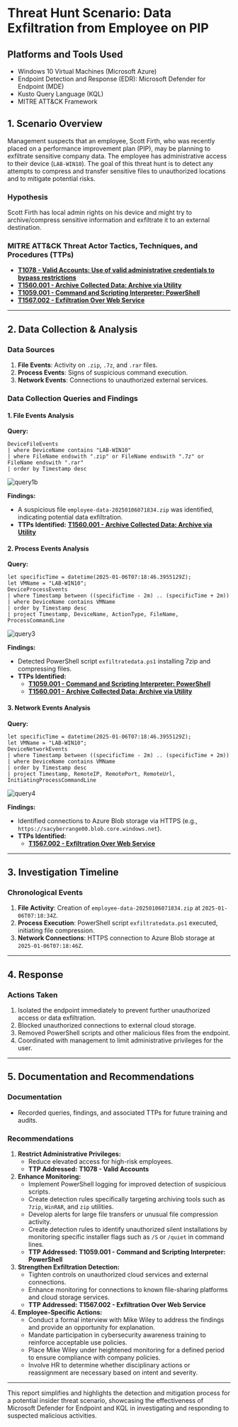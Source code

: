 # Threat Hunt Scenario: Data Exfiltration from Employee on PIP

## Platforms and Tools Used
- Windows 10 Virtual Machines (Microsoft Azure)
- Endpoint Detection and Response (EDR): Microsoft Defender for Endpoint (MDE)
- Kusto Query Language (KQL)
- MITRE ATT&CK Framework

## 1. Scenario Overview

Management suspects that an employee, Scott Firth, who was recently placed on a performance improvement plan (PIP), may be planning to exfiltrate sensitive company data. The employee has administrative access to their device (`LAB-WIN10`). The goal of this threat hunt is to detect any attempts to compress and transfer sensitive files to unauthorized locations and to mitigate potential risks.

### Hypothesis
Scott Firth has local admin rights on his device and might try to archive/compress sensitive information and exfiltrate it to an external destination.

### MITRE ATT&CK Threat Actor Tactics, Techniques, and Procedures (TTPs)
- [**T1078 - Valid Accounts: Use of valid administrative credentials to bypass restrictions**](https://attack.mitre.org/techniques/T1078/)
- [**T1560.001 - Archive Collected Data: Archive via Utility**](https://attack.mitre.org/techniques/T1560/001/)
- [**T1059.001 - Command and Scripting Interpreter: PowerShell**](https://attack.mitre.org/techniques/T1059/001/)
- [**T1567.002 - Exfiltration Over Web Service**](https://attack.mitre.org/techniques/T1567/002/)
---

## 2. Data Collection & Analysis

### Data Sources
1. **File Events**: Activity on `.zip`, `.7z`, and `.rar` files.
2. **Process Events**: Signs of suspicious command execution.
3. **Network Events**: Connections to unauthorized external services.

### Data Collection Queries and Findings

#### 1. File Events Analysis
**Query:**
```kql
DeviceFileEvents
| where DeviceName contains "LAB-WIN10"
| where FileName endswith ".zip" or FileName endswith ".7z" or FileName endswith ".rar"
| order by Timestamp desc
```

![query1b](https://github.com/user-attachments/assets/cd26b853-e2d1-4cee-b4c7-4a4e1f1881f2)


**Findings:**
- A suspicious file `employee-data-20250106071834.zip` was identified, indicating potential data exfiltration.
- **TTPs Identified:** [**T1560.001 - Archive Collected Data: Archive via Utility**](https://attack.mitre.org/techniques/T1560/001/)

#### 2. Process Events Analysis
**Query:**
```kql
let specificTime = datetime(2025-01-06T07:18:46.3955129Z);
let VMName = "LAB-WIN10";
DeviceProcessEvents
| where Timestamp between ((specificTime - 2m) .. (specificTime + 2m))
| where DeviceName contains VMName
| order by Timestamp desc
| project Timestamp, DeviceName, ActionType, FileName, ProcessCommandLine
```

![query3](https://github.com/user-attachments/assets/f03d3d0e-2088-45fc-aed7-1a7e25fa744a)

**Findings:**
- Detected PowerShell script `exfiltratedata.ps1` installing 7zip and compressing files.
- **TTPs Identified:**
  - [**T1059.001 - Command and Scripting Interpreter: PowerShell**](https://attack.mitre.org/techniques/T1059/001/)
  - [**T1560.001 - Archive Collected Data: Archive via Utility**](https://attack.mitre.org/techniques/T1560/001/)

#### 3. Network Events Analysis
**Query:**
```kql
let specificTime = datetime(2025-01-06T07:18:46.3955129Z);
let VMName = "LAB-WIN10";
DeviceNetworkEvents
| where Timestamp between ((specificTime - 2m) .. (specificTime + 2m))
| where DeviceName contains VMName
| order by Timestamp desc
| project Timestamp, RemoteIP, RemotePort, RemoteUrl, InitiatingProcessCommandLine
```

![query4](https://github.com/user-attachments/assets/ca436dda-25e2-4390-a8b5-28c523d06cb4)

**Findings:**
- Identified connections to Azure Blob storage via HTTPS (e.g., `https://sacyberrange00.blob.core.windows.net`).
- **TTPs Identified:**
  - [**T1567.002 - Exfiltration Over Web Service**](https://attack.mitre.org/techniques/T1567/002/)

---

## 3. Investigation Timeline

### Chronological Events
1. **File Activity**: Creation of `employee-data-20250106071834.zip` at `2025-01-06T07:18:34Z`.
2. **Process Execution**: PowerShell script `exfiltratedata.ps1` executed, initiating file compression.
3. **Network Connections**: HTTPS connection to Azure Blob storage at `2025-01-06T07:18:46Z`.

---

## 4. Response

### Actions Taken
1. Isolated the endpoint immediately to prevent further unauthorized access or data exfiltration.
2. Blocked unauthorized connections to external cloud storage.
3. Removed PowerShell scripts and other malicious files from the endpoint.
4. Coordinated with management to limit administrative privileges for the user.

---

## 5. Documentation and Recommendations

### Documentation
- Recorded queries, findings, and associated TTPs for future training and audits.

### Recommendations
1. **Restrict Administrative Privileges:**
   - Reduce elevated access for high-risk employees.
   - **TTP Addressed:** **T1078 - Valid Accounts**
2. **Enhance Monitoring:**
   - Implement PowerShell logging for improved detection of suspicious scripts.
   - Create detection rules specifically targeting archiving tools such as `7zip`, `WinRAR`, and `zip` utilities.
   - Develop alerts for large file transfers or unusual file compression activity.
   - Create detection rules to identify unauthorized silent installations by monitoring specific installer flags such as `/S` or `/quiet` in command lines.
   - **TTP Addressed:** **T1059.001 - Command and Scripting Interpreter: PowerShell**
3. **Strengthen Exfiltration Detection:**
   - Tighten controls on unauthorized cloud services and external connections.
   - Enhance monitoring for connections to known file-sharing platforms and cloud storage services.
   - **TTP Addressed:** **T1567.002 - Exfiltration Over Web Service**
4. **Employee-Specific Actions:**
   - Conduct a formal interview with Mike Wiley to address the findings and provide an opportunity for explanation.
   - Mandate participation in cybersecurity awareness training to reinforce acceptable use policies.
   - Place Mike Wiley under heightened monitoring for a defined period to ensure compliance with company policies.
   - Involve HR to determine whether disciplinary actions or reassignment are necessary based on intent and severity.

---

This report simplifies and highlights the detection and mitigation process for a potential insider threat scenario, showcasing the effectiveness of Microsoft Defender for Endpoint and KQL in investigating and responding to suspected malicious activities.
